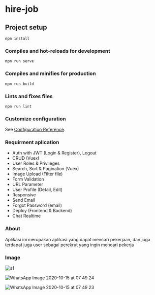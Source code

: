 # hire-job

## Project setup
```
npm install
```

### Compiles and hot-reloads for development
```
npm run serve
```

### Compiles and minifies for production
```
npm run build
```

### Lints and fixes files
```
npm run lint
```

### Customize configuration
See [Configuration Reference](https://cli.vuejs.org/config/).

### Requirment aplication
- Auth with JWT (Login & Register), Logout
- CRUD (Vuex)
- User Roles & Privileges
- Search, Sort & Pagination (Vuex)
- Image Upload (Filter file)
- Form Validation
- URL Parameter
- User Profile (Detail, Edit)
- Responsive
- Send Email
- Forgot Password (email)
- Deploy (Frontend & Backend)
- Chat Realtime

### About
Aplikasi ini merupakan aplikasi yang dapat mencari pekerjaan, dan juga terdapat juga user sebagai perekrut yang ingin mencari pekerja

### Image

![s1](https://user-images.githubusercontent.com/67420884/96060700-7801f700-0ebb-11eb-9dc0-f1d7e923f911.PNG)

![WhatsApp Image 2020-10-15 at 07 49 24](https://user-images.githubusercontent.com/67420884/96060704-79cbba80-0ebb-11eb-8e66-29632b4ef2fa.jpeg)

![WhatsApp Image 2020-10-15 at 07 49 23](https://user-images.githubusercontent.com/67420884/96060706-7a645100-0ebb-11eb-97d2-a8afd86506b5.jpeg)



